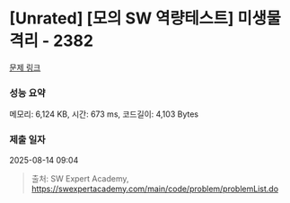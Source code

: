 # [Unrated] [모의 SW 역량테스트] 미생물 격리 - 2382 

[문제 링크](https://swexpertacademy.com/main/code/problem/problemDetail.do?contestProbId=AV597vbqAH0DFAVl) 

### 성능 요약

메모리: 6,124 KB, 시간: 673 ms, 코드길이: 4,103 Bytes

### 제출 일자

2025-08-14 09:04



> 출처: SW Expert Academy, https://swexpertacademy.com/main/code/problem/problemList.do